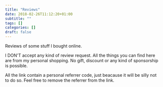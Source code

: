 ```yaml
---
title: "Reviews"
date: 2018-02-26T11:12:20+01:00
subtitle: ""
tags: []
categories: []
draft: false
---
```


Reviews of some stuff I bought online.

I DON'T accept any kind of review request. All the things you can find here are from my personal shopping. No gift, discount or any kind of sponsorship is possible.

All the link contain a personal referrer code, just beacause it will be silly not to do so. Feel free to remove the referrer from the link.
